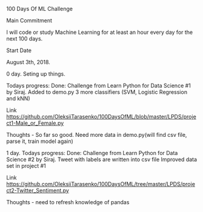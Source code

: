 100 Days Of ML Challenge

Main Commitment

I will code or study Machine Learning for at least an hour every day for the next 100 days.

Start Date

August 3th, 2018.

0 day. Seting up things.

Todays progress:
Done:
Challenge from Learn Python for Data Science #1 by Siraj.
Added to demo.py 3 more classifiers (SVM, Logistic Regression and kNN)

Link https://github.com/OleksiiTarasenko/100DaysOfML/blob/master/LPDS/project1-Male_or_Female.py  
                   
Thoughts -  So far so good. Need more data in demo.py(will find csv file, parse it, train model again)  

1 day. 
Todays progress:
Done:
Challenge from Learn Python for Data Science #2 by Siraj.
Tweet with labels are written into csv file
Improved data set in project #1

Link https://github.com/OleksiiTarasenko/100DaysOfML/tree/master/LPDS/project2-Twitter_Sentiment.py

Thoughts - need to refresh knowledge of pandas
